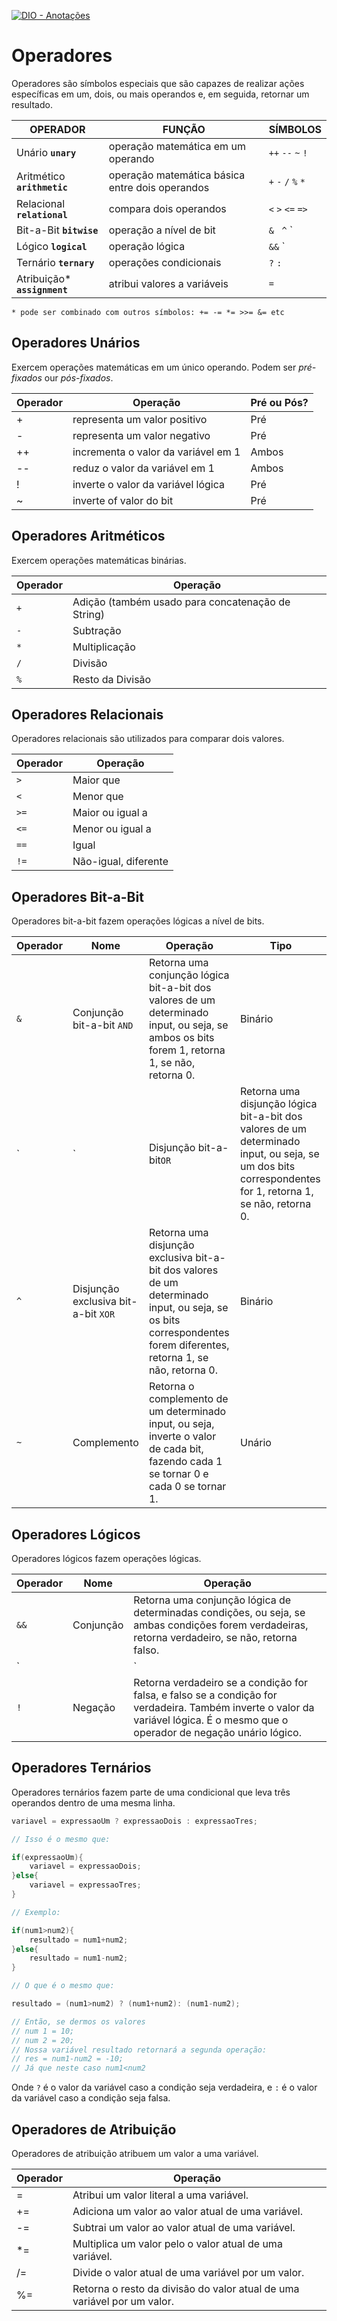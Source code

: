 [![DIO - Anotações](https://img.shields.io/badge/DIO-Anotações-e7c2ff?style=for-the-badge)](https://web.dio.me/course/variaveis-tipos-de-dados-e-operadores-matematicos-em-java/learning/d687771f-76cd-4379-9e1f-1c529c44e15b)

# Operadores

Operadores são símbolos especiais que são capazes de realizar ações específicas em um, dois, ou mais operandos e, em seguida, retornar um resultado.

| OPERADOR                     | FUNÇÃO                                          | SÍMBOLOS            |
| ---------------------------- | ----------------------------------------------- | ------------------- |
| Unário **`unary`**           | operação matemática em um operando              | `++` `--` `~` `!`   |
| Aritmético **`arithmetic`**  | operação matemática básica entre dois operandos | `+` `-` `/` `%` `*` |
| Relacional **`relational`**  | compara dois operandos                          | `<` `>` `<=` `=>`   |
| Bit-a-Bit **`bitwise`**      | operação a nível de bit                         | `& ` `^` `|` `~`    |
| Lógico **`logical`**         | operação lógica                                 | `&&` `||` `!`       |
| Ternário **`ternary`**       | operações condicionais                          | `?` `:`             |
| Atribuição* **`assignment`** | atribui valores a variáveis                     | `=`                 |

`* pode ser combinado com outros símbolos: += -= *= >>= &= etc`

## Operadores Unários

Exercem operações matemáticas em um único operando. Podem ser *pré-fixados* our *pós-fixados*.

| Operador | Operação                            | Pré ou Pós? |
| -------- | ----------------------------------- | ----------- |
| +        | representa um valor positivo        | Pré         |
| -        | representa um valor negativo        | Pré         |
| ++       | incrementa o valor da variável em 1 | Ambos       |
| --       | reduz o valor da variável em 1      | Ambos       |
| !        | inverte o valor da variável lógica  | Pré         |
| ~        | inverte of valor do bit             | Pré         |



## Operadores Aritméticos

Exercem operações matemáticas binárias.

| Operador | Operação                                          |
| -------- | ------------------------------------------------- |
| `+`      | Adição (também usado para concatenação de String) |
| `-`      | Subtração                                         |
| `*`      | Multiplicação                                     |
| `/`      | Divisão                                           |
| `%`      | Resto da Divisão                                  |



## Operadores Relacionais

Operadores relacionais são utilizados para comparar dois valores.

| Operador | Operação             |
| -------- | -------------------- |
| `>`      | Maior que            |
| `<`      | Menor que            |
| `>=`     | Maior ou igual a     |
| `<=`     | Menor ou igual a     |
| `==`     | Igual                |
| `!=`     | Não-igual, diferente |



## Operadores Bit-a-Bit

Operadores bit-a-bit fazem operações lógicas a nível de bits.

| Operador | Nome                                | Operação                                                     | Tipo    |
| -------- | ----------------------------------- | ------------------------------------------------------------ | ------- |
| `&`      | Conjunção bit-a-bit `AND`           | Retorna uma conjunção lógica bit-a-bit dos valores de um determinado input, ou seja, se ambos os bits forem 1, retorna 1, se não, retorna 0. | Binário |
| `|`      | Disjunção bit-a-bit`OR`             | Retorna uma disjunção lógica bit-a-bit dos valores de um determinado input, ou seja, se um dos bits correspondentes for 1, retorna 1, se não, retorna 0. | Binário |
| `^`      | Disjunção exclusiva bit-a-bit `XOR` | Retorna uma disjunção exclusiva bit-a-bit dos valores de um determinado input, ou seja, se os bits correspondentes forem diferentes, retorna 1, se não, retorna 0. | Binário |
| `~`      | Complemento                         | Retorna o complemento de um determinado input, ou seja, inverte o valor de cada bit, fazendo cada 1 se tornar 0 e cada 0 se tornar 1. | Unário  |



## Operadores Lógicos

Operadores lógicos fazem operações lógicas.

| Operador | Nome      | Operação                                                     |
| -------- | --------- | ------------------------------------------------------------ |
| `&&`     | Conjunção | Retorna uma conjunção lógica de determinadas condições, ou seja, se ambas condições forem verdadeiras, retorna verdadeiro, se não, retorna falso. |
| `||`     | Disjunção | Retorna uma disjunção lógica de determinadas condições, ou seja, se qualquer uma das condições forem verdadeiras, retorna verdadeiro, se não, retorna falso. |
| `!`      | Negação   | Retorna verdadeiro se a condição for falsa, e falso se a condição for verdadeira. Também inverte o valor da variável lógica. É o mesmo que o operador de negação unário lógico. |



## Operadores Ternários

Operadores ternários fazem parte de uma condicional que leva três operandos dentro de uma mesma linha.

```java
variavel = expressaoUm ? expressaoDois : expressaoTres;

// Isso é o mesmo que:

if(expressaoUm){
    variavel = expressaoDois;
}else{
    variavel = expressaoTres;
}

// Exemplo:

if(num1>num2){
    resultado = num1+num2;
}else{
    resultado = num1-num2;
}

// O que é o mesmo que:

resultado = (num1>num2) ? (num1+num2): (num1-num2);

// Então, se dermos os valores
// num 1 = 10;
// num 2 = 20;
// Nossa variável resultado retornará a segunda operação:
// res = num1-num2 = -10;
// Já que neste caso num1<num2
```

Onde `?` é o valor da variável caso a condição seja verdadeira, e `:` é o valor da variável caso a condição seja falsa.



## Operadores de Atribuição

Operadores de atribuição atribuem um valor a uma variável.

| Operador | Operação                                                     |
| -------- | ------------------------------------------------------------ |
| =        | Atribui um valor literal a uma variável.                     |
| +=       | Adiciona um valor ao valor atual de uma variável.            |
| -=       | Subtrai um valor ao valor atual de uma variável.             |
| *=       | Multiplica um valor pelo o valor atual de uma variável.      |
| /=       | Divide o valor atual de uma variável por um valor.           |
| %=       | Retorna o resto da divisão do valor atual de uma variável por um valor. |
